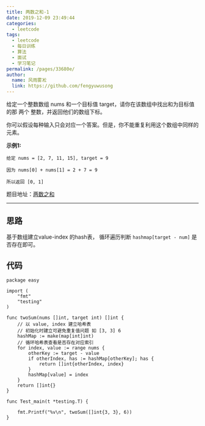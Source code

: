 ```yaml
---
title: 两数之和-1
date: 2019-12-09 23:49:44
categories: 
  - leetcode
tags: 
  - leetcode
  - 每日训练
  - 算法
  - 面试
  - 学习笔记
permalink: /pages/33680e/
author: 
  name: 风雨雾凇
  link: https://github.com/fengyuwusong
---
```


给定一个整数数组 nums 和一个目标值 target，请你在该数组中找出和为目标值的那 两个 整数，并返回他们的数组下标。

你可以假设每种输入只会对应一个答案。但是，你不能重复利用这个数组中同样的元素。

**示例1:**

```
给定 nums = [2, 7, 11, 15], target = 9

因为 nums[0] + nums[1] = 2 + 7 = 9

所以返回 [0, 1]
```

题目地址：[两数之和](https://leetcode-cn.com/problems/two-sum/)

<!-- more -->

------

## 思路

基于数组建立value-index 的hash表， 循环遍历判断 `hashmap[target - num]` 是否存在即可。


## 代码

```golang
package easy

import (
	"fmt"
	"testing"
)

func twoSum(nums []int, target int) []int {
	// 以 value, index 建立哈希表
	// 初始化时建立可避免重复值问题 如 [3, 3] 6
	hashMap := make(map[int]int)
	// 循环哈希表查看是否存在对应索引
	for index, value := range nums {
		otherKey := target - value
		if otherIndex, has := hashMap[otherKey]; has {
			return []int{otherIndex, index}
		}
		hashMap[value] = index
	}
	return []int{}
}

func Test_main(t *testing.T) {

	fmt.Printf("%v\n", twoSum([]int{3, 3}, 6))
}


```
